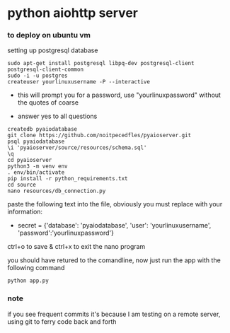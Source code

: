 # python aiohttp server

### to deploy on ubuntu vm

setting up postgresql database

```
sudo apt-get install postgresql libpq-dev postgresql-client postgresql-client-common
sudo -i -u postgres
createuser yourlinuxusername -P --interactive
```
- this will prompt you for a password, use "yourlinuxpassword" without the quotes of coarse

- answer yes to all questions

```
createdb pyaiodatabase
git clone https://github.com/noitpecedfles/pyaioserver.git
psql pyaiodatabase
\i 'pyaioserver/source/resources/schema.sql'
\q
cd pyaioserver
python3 -m venv env
. env/bin/activate
pip install -r python_requirements.txt
cd source
nano resources/db_connection.py
```
paste the following text into the file, obviously you must replace with your information:

- secret = {'database': 'pyaiodatabase', 'user': 'yourlinuxusername', 'password':'yourlinuxpassword'}

ctrl+o to save & ctrl+x to exit the nano program

you should have retured to the comandline, now just run the app with the following command

``` python app.py ```

### note

if you see frequent commits it's because I am testing on a remote server, using git to ferry code back and forth
